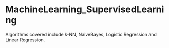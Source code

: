 # MachineLearning_SupervisedLearning
Algorithms covered include k-NN, NaiveBayes, Logistic Regression and Linear Regression.
